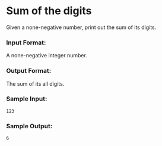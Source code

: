 # Sum of the digits
Given a none-negative number, print out the sum of its digits.

### Input Format:
A none-negative integer number.

### Output Format:
The sum of its all digits.

### Sample Input:
```
123
```
### Sample Output:
```
6
```